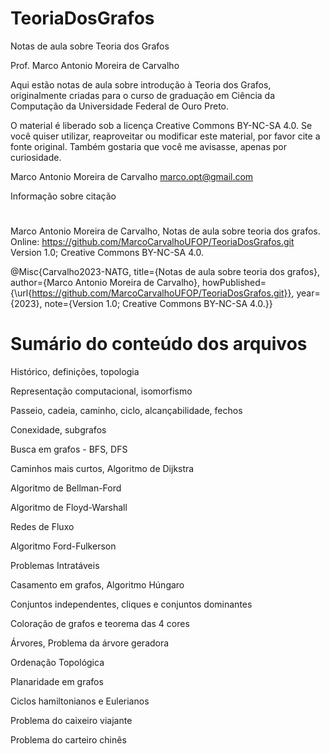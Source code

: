 # TeoriaDosGrafos
Notas de aula sobre Teoria dos Grafos

Prof. Marco Antonio Moreira de Carvalho

Aqui estão notas de aula sobre introdução à Teoria dos Grafos, originalmente criadas para o curso de graduação em Ciência da Computação da Universidade Federal de Ouro Preto. 

O material é liberado sob a licença Creative Commons BY-NC-SA 4.0. Se você quiser utilizar, reaproveitar ou modificar este material, por favor cite a fonte original. Também gostaria que você me avisasse, apenas por curiosidade.

Marco Antonio Moreira de Carvalho
marco.opt@gmail.com

Informação sobre citação 
# 
Marco Antonio Moreira de Carvalho, Notas de aula sobre teoria dos grafos. Online: https://github.com/MarcoCarvalhoUFOP/TeoriaDosGrafos.git Version 1.0; Creative Commons BY-NC-SA 4.0.

@Misc{Carvalho2023-NATG,
title={Notas de aula sobre teoria dos grafos},
author={Marco Antonio Moreira de Carvalho}, 
howPublished={\url{https://github.com/MarcoCarvalhoUFOP/TeoriaDosGrafos.git}}, 
year={2023},
note={Version 1.0; Creative Commons BY-NC-SA 4.0.}}


# Sumário do conteúdo dos arquivos

Histórico, definições, topologia

Representação computacional, isomorfismo

Passeio, cadeia, caminho, ciclo, alcançabilidade, fechos

Conexidade, subgrafos

Busca em grafos - BFS, DFS

Caminhos mais curtos, Algoritmo de Dijkstra

Algoritmo de Bellman-Ford

Algoritmo de Floyd-Warshall

Redes de Fluxo

Algoritmo Ford-Fulkerson

Problemas Intratáveis

Casamento em grafos, Algoritmo Húngaro

Conjuntos independentes, cliques e conjuntos dominantes

Coloração de grafos e teorema das 4 cores

Árvores, Problema da árvore geradora

Ordenação Topológica

Planaridade em grafos

Ciclos hamiltonianos e Eulerianos

Problema do caixeiro viajante

Problema do carteiro chinês
